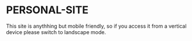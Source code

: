 # PERSONAL-SITE
This site is anythhing but mobile friendly, so if you access it from a vertical device please switch to landscape mode.
